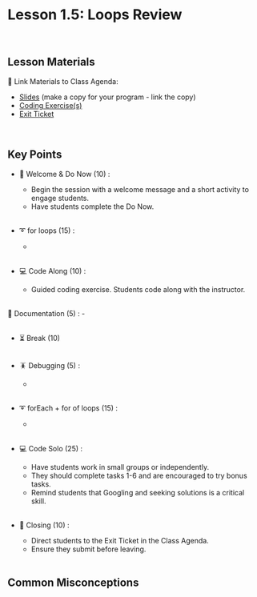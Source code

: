 # Lesson 1.5: Loops Review

<br>

## Lesson Materials

📖 Link Materials to Class Agenda:
- [Slides](https://docs.google.com/presentation/d/1IXQPNnJNintaMDcLt4zRqgjELSXLzVYEakgUNFgIRvk/edit?usp=sharing) (make a copy for your program - link the copy)
- [Coding Exercise(s)]()
- [Exit Ticket](https://forms.gle/GAz6zK952kdzU8Vd6)

<br>

## Key Points

- 👋 Welcome & Do Now (10) :
    - Begin the session with a welcome message and a short activity to engage students.
    - Have students complete the Do Now.<br><br>

- ➰ for loops (15) :
    - <br><br>

- 💻 Code Along (10) :
    - Guided coding exercise. Students code along with the instructor.<br><br>

📑 Documentation (5) : 
    - <br><br>

- ⏳ Break (10)<br><br>

- 🪳 Debugging (5) :
    - <br><br>

- ➰ forEach + for of loops (15) :
    - <br><br>

- 💻 Code Solo (25) :
    - Have students work in small groups or independently.
    - They should complete tasks 1-6 and are encouraged to try bonus tasks.
    - Remind students that Googling and seeking solutions is a critical skill.<br><br>

- 👋 Closing (10) :
    - Direct students to the Exit Ticket in the Class Agenda.
    - Ensure they submit before leaving.<br><br>


## Common Misconceptions
